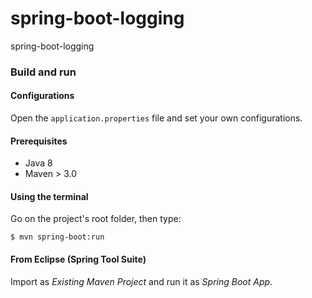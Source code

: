 # spring-boot-logging
spring-boot-logging
### Build and run

#### Configurations

Open the `application.properties` file and set your own configurations.

#### Prerequisites

- Java 8
- Maven > 3.0

#### Using the terminal

Go on the project's root folder, then type:

    $ mvn spring-boot:run

#### From Eclipse (Spring Tool Suite)

Import as *Existing Maven Project* and run it as *Spring Boot App*.
